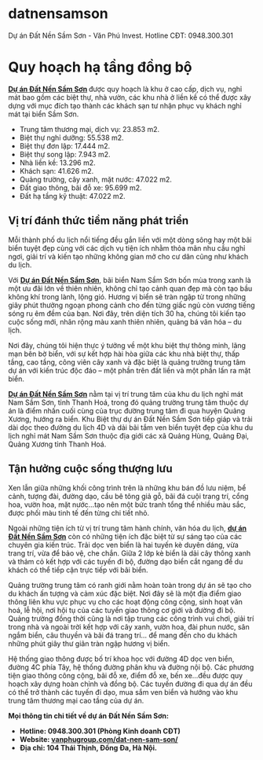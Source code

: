 # datnensamson
Dự án Đất Nền Sầm Sơn - Văn Phú Invest. Hotline CĐT: 0948.300.301
<h1>Quy hoạch hạ tầng đồng bộ</h1>
<p><a href="https://vanphugroup.com/dat-nen-sam-son/"><strong>Dự án Đất Nền Sầm Sơn</strong></a><strong> </strong>được quy hoạch là khu ở cao cấp, dịch vụ, nghỉ mát bao gồm các biệt thự, nhà vườn, các khu nhà ở liền kề có thể được xây dựng với mục đích tạo thành các khách sạn tư nhận phục vụ khách nghỉ mát tại biển Sầm Sơn.</p>
<ul><li>Trung tâm thương mại, dịch vụ: 23.853 m2.</li><li>Biệt thự nghỉ dưỡng: 55.538 m2.</li><li>Biệt thự đơn lập: 17.444 m2.</li><li>Biệt thự song lập: 7.943 m2.</li><li>Nhà liền kề: 13.296 m2.</li><li>Khách sạn: 41.626 m2.</li><li>Quảng trường, cây xanh, mặt nước: 47.022 m2.</li><li>Đất giao thông, bãi đỗ xe: 95.699 m2.</li><li>Đất hạ tầng kỹ thuật: 47.022 m2.</li></ul>
<h2>Vị trí đánh thức tiềm năng phát triển</h2>
<p>Mỗi thành phố du lịch nổi tiếng đều gắn liền với một dòng sông hay một bãi biển tuyệt đẹp cùng với các dịch vụ tiện ích nhằm thỏa mãn nhu cầu nghỉ ngơi, giải trí và kiến tạo những không gian mở cho cư dân cũng như khách du lịch.</p>
<p>Với <strong><a href="https://vanphugroup.com/dat-nen-sam-son/">Dự án Đất Nền Sầm Sơn</a></strong>, bãi biển Nam Sầm Sơn bốn mùa trong xanh là một ưu đãi lớn về thiên nhiên, không chỉ tạo cảnh quan đẹp mà còn tạo bầu không khí trong lành, lộng gió. Hương vị biển sẽ tràn ngập từ trong những giây phút thưởng ngoạn phong cảnh cho đến từng giấc ngủ còn vương tiếng sóng ru êm đềm của bạn. Nơi đây, trên diện tích 30 ha, chúng tôi kiến tạo cuộc sống mới, nhân rộng màu xanh thiên nhiên, quảng bá văn hóa – du lịch.</p>
<p>Nơi đây, chúng tôi hiện thực ý tưởng về một khu biệt thự thông minh, lãng mạn bên bờ biển, với sự kết hợp hài hòa giữa các khu nhà biệt thự, thấp tầng, cao tầng, công viên cây xanh và đặc biệt là quảng trường trung tâm dự án với kiến trúc độc đáo – một phần trên đất liền và một phần lấn ra mặt biển.</p>
<p> <strong><a href="https://vanphugroup.com/dat-nen-sam-son/">Dự án Đất Nền Sầm Sơn</a></strong> nằm tại vị trí trung tâm của khu du lịch nghỉ mát Nam Sầm Sơn, tỉnh Thanh Hoá, trong đó quảng trường trung tâm thuộc dự án là điểm nhấn cuối cùng của trục đường trung tâm đi qua huyện Quảng Xương, hướng ra biển. Khu Biệt thự dự án Đất Nền Sầm Sơn tiếp giáp và trải dài dọc theo đường du lịch 4D và dải bãi tắm ven biển tuyệt đẹp của khu du lịch nghỉ mát Nam Sầm Sơn thuộc địa giới các xã Quảng Hùng, Quảng Đại, Quảng Xương tỉnh Thanh Hoá. </p>
<h2>Tận hưởng cuộc sống thượng lưu</h2>
<p>Xen lẫn giữa những khối công trình trên là những khu bán đồ lưu niệm, bể cảnh, tượng đài, đường dạo, cầu bê tông giả gỗ, bãi đá cuội trang trí, cổng hoa, vườn hoa, mặt nước…tạo nên một bức tranh tổng thể nhiều màu sắc, được phối màu tinh tế đến từng chi tiết nhỏ.</p>
<p>Ngoài những tiện ích từ vị trí trung tâm hành chính, văn hóa du lịch, <strong><a href="https://vanphugroup.com/dat-nen-sam-son/">dự án Đất Nền Sầm Sơn</a></strong> còn có những tiện ích đặc biệt từ sự sáng tạo của các chuyên gia kiến trúc. Trải dọc ven biển là hai tuyến kè duyên dáng, vừa trang trí, vừa để bảo vệ, che chắn. Giữa 2 lớp kè biển là dải cây thông xanh và thảm cỏ kết hợp với các tuyến đi bộ, đường dạo biển cắt ngang để du khách có thể tiếp cận trực tiếp với bãi biển.</p>
<p>Quảng trường trung tâm có ranh giới nằm hoàn toàn trong dự án sẽ tạo cho du khách ấn tượng và cảm xúc đặc biệt. Nơi đây sẽ là một địa điểm giao thông liên khu vực phục vụ cho các hoạt động công cộng, sinh hoạt văn hoá, lễ hội, nơi hội tụ của các tuyến giao thông cơ giới và đường đi bộ. Quảng trường đồng thời cũng là nơi tập trung các công trình vui chơi, giải trí trong nhà và ngoài trời kết hợp với cây xanh, vườn hoa, đài phun nước, sân ngắm biển, câu thuyền và bãi đá trang trí… để mang đến cho du khách những phút giây thư giãn tràn ngập hương vị biển.</p>
<p>Hệ thống giao thông được bố trí khoa học với đường 4D dọc ven biển, đường 4C phía Tây, hệ thống đường phân khu và đường nội bộ. Các phương tiện giao thông công cộng, bãi đỗ xe, điểm đỗ xe, bến xe…đều được quy hoạch xây dựng hoàn chỉnh và đồng bộ. Các tuyến đường đi qua dự án đều có thể trở thành các tuyến đi dạo, mua sắm ven biển và hướng vào khu trung tâm thương mại cao tầng của dự án.</p>
<p><strong>Mọi thông tin chi tiết về dự án Đất Nền Sầm Sơn:</strong></p>
<ul><li><strong>Hotline: 0948.300.301 (Phòng Kinh doanh CĐT)</strong></li><li><strong>Website:&nbsp;<a href="https://vanphugroup.com/dat-nen-sam-son/">vanphugroup.com/dat-nen-sam-son/</a></strong></li><li><strong>Địa chỉ: 104 Thái Thịnh, Đống Đa, Hà Nội.</strong></li></ul>
